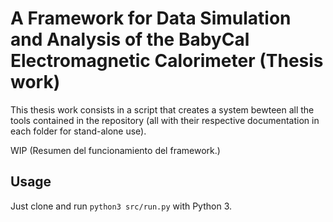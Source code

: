 # A Framework for Data Simulation and Analysis of the BabyCal Electromagnetic Calorimeter (Thesis work)

This thesis work consists in a script that creates a system bewteen all the tools contained in the repository (all with their respective documentation in each folder for stand-alone use).

WIP (Resumen del funcionamiento del framework.)

## Usage

Just clone and run `python3 src/run.py` with Python 3.
